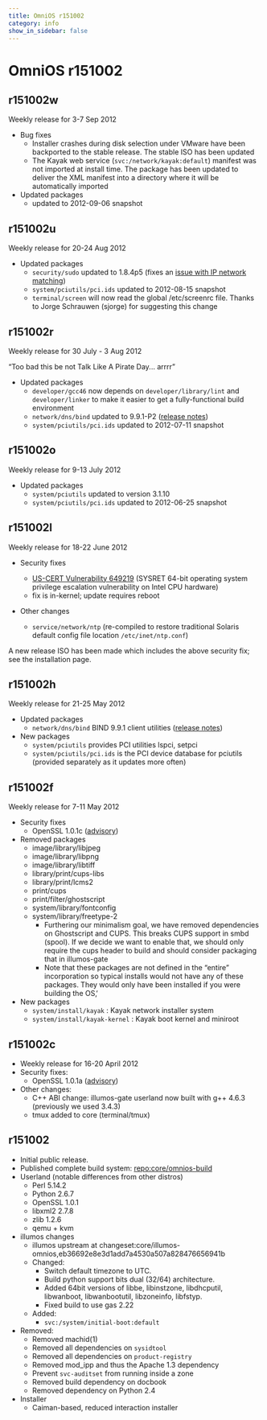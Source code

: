 ```yaml
---
title: OmniOS r151002
category: info
show_in_sidebar: false
---
```


# OmniOS r151002

## r151002w

Weekly release for 3-7 Sep 2012

* Bug fixes
  * Installer crashes during disk selection under VMware have been
    backported to the stable release. The stable ISO has been updated
  * The Kayak web service (`svc:/network/kayak:default`) manifest was not
    imported at install time. The package has been updated to deliver the
    XML manifest into a directory where it will be automatically imported
* Updated packages
  *  updated to 2012-09-06 snapshot

## r151002u

Weekly release for 20-24 Aug 2012

* Updated packages
  * `security/sudo` updated to 1.8.4p5 (fixes an
    [issue with IP network matching](http://www.gratisoft.us/sudo/alerts/netmask.html))
  * `system/pciutils/pci.ids` updated to 2012-08-15 snapshot
  * `terminal/screen` will now read the global /etc/screenrc file.
    Thanks to Jorge Schrauwen (sjorge) for suggesting this change

## r151002r

Weekly release for 30 July - 3 Aug 2012

“Too bad this be not Talk Like A Pirate Day... arrrr”

* Updated packages
  * `developer/gcc46` now depends on `developer/library/lint` and `developer/linker`
    to make it easier to get a fully-functional build environment
  * `network/dns/bind` updated to 9.9.1-P2 ([release notes](https://kb.isc.org/article/AA-00718))
  * `system/pciutils/pci.ids` updated to 2012-07-11 snapshot

## r151002o

Weekly release for 9-13 July 2012

* Updated packages
  * `system/pciutils` updated to version 3.1.10
  * `system/pciutils/pci.ids` updated to 2012-06-25 snapshot

## r151002l

Weekly release for 18-22 June 2012

* Security fixes
  * [US-CERT Vulnerability 649219](http://www.kb.cert.org/vuls/id/649219)
    (SYSRET 64-bit operating system privilege escalation vulnerability
    on Intel CPU hardware)
  * fix is in-kernel; update requires reboot

* Other changes
  * `service/network/ntp` (re-compiled to restore traditional
    Solaris default config file location `/etc/inet/ntp.conf`)

A new release ISO has been made which includes the above security fix;
see the installation page.

## r151002h

Weekly release for 21-25 May 2012

* Updated packages
  * `network/dns/bind` BIND 9.9.1 client utilities
    ([release notes](https://deepthought.isc.org/article/AA-00674))
* New packages
  * `system/pciutils` provides PCI utilities lspci, setpci
  * `system/pciutils/pci.ids` is the PCI device database for pciutils (provided separately as it updates more often)

## r151002f

Weekly release for 7-11 May 2012

* Security fixes
  * OpenSSL 1.0.1c ([advisory](http://www.openssl.org/news/secadv_20120510.txt))
* Removed packages
  * image/library/libjpeg
  * image/library/libpng
  * image/library/libtiff
  * library/print/cups-libs
  * library/print/lcms2
  * print/cups
  * print/filter/ghostscript
  * system/library/fontconfig
  * system/library/freetype-2
    * Furthering our minimalism goal, we have removed dependencies on
      Ghostscript and CUPS. This breaks CUPS support in smbd (spool).
      If we decide we want to enable that, we should only require the
      cups header to build and should consider packaging that in
      illumos-gate
    * Note that these packages are not defined in the “entire” incorporation
      so typical installs would not have any of these packages. They would only
      have been installed if you were building the OS‚‘
* New packages
  * `system/install/kayak` : Kayak network installer system
  * `system/install/kayak-kernel` : Kayak boot kernel and miniroot

## r151002c

* Weekly release for 16-20 April 2012
* Security fixes:
  * OpenSSL 1.0.1a ([advisory](http://openssl.org/news/secadv_20120419.txt))
* Other changes:
  * C++ ABI change: illumos-gate userland now built with g++ 4.6.3 (previously we used 3.4.3)
  * tmux added to core (terminal/tmux)

## r151002

* Initial public release.
* Published complete build system: [repo:core/omnios-build](https://omnios.omniti.com/browse.php/core/omnios-build)
* Userland (notable differences from other distros)
  * Perl 5.14.2
  * Python 2.6.7
  * OpenSSL 1.0.1
  * libxml2 2.7.8
  * zlib 1.2.6
  * qemu + kvm
* illumos changes
  * illumos upstream at changeset:core/illumos-omnios,eb36692e8e3d1add7a4530a507a828476656941b
  * Changed:
    * Switch default timezone to UTC.
    * Build python support bits dual (32/64) architecture.
    * Added 64bit versions of libbe, libinstzone, libdhcputil, libwanboot, libwanbootutil, libzoneinfo, libfstyp.
    * Fixed build to use gas 2.22
  * Added:
    * `svc:/system/initial-boot:default`
 * Removed:
   * Removed machid(1)
   * Removed all dependencies on `sysidtool`
   * Removed all dependencies on `product-registry`
   * Removed mod_ipp and thus the Apache 1.3 dependency
   * Prevent `svc-auditset` from running inside a zone
   * Removed build dependency on docbook
   * Removed dependency on Python 2.4
* Installer
  * Caiman-based, reduced interaction installer
